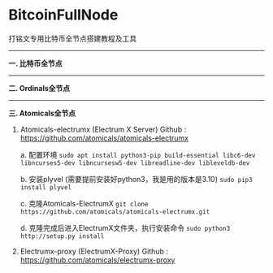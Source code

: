 # BitcoinFullNode

打铭文专用比特币全节点搭建教程及工具

---

**一. 比特币全节点**

---

**二. Ordinals全节点**

---

**三. Atomicals全节点**
1. Atomicals-electrumx (Electrum X Server)
    Github : https://github.com/atomicals/atomicals-electrumx

    a. 配置环境
   `sudo apt install python3-pip build-essential libc6-dev libncurses5-dev libncursesw5-dev libreadline-dev libleveldb-dev`
   
    b. 安装plyvel (需要提前安装好python3，我是用的版本是3.10) `sudo pip3 install plyvel` 

    c. 克隆Atomicals-ElectrumX  `git clone https://github.com/atomicals/atomicals-electrumx.git`

    d. 克隆完成后进入ElectrumX文件夹，执行安装命令 `sudo python3 http://setup.py install`

   
3. Electrumx-proxy (ElectrumX-Proxy)
    Github : https://github.com/atomicals/electrumx-proxy
